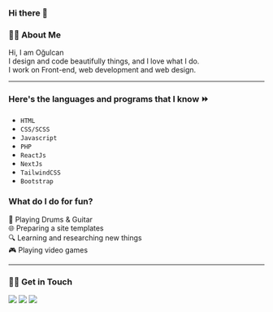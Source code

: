 ### Hi there 👋


### 🧑‍💻 About Me

  Hi, I am Oğulcan <br/>
  I design and code beautifully things, and I love what I do. <br/>
  I work on Front-end, web development and web design.
  
  <hr/>
  
### Here's the languages and programs that I know ⏩ 
- `HTML`
- `CSS/SCSS`
- `Javascript`
- `PHP`
- `ReactJs`
- `NextJs`
- `TailwindCSS`
- `Bootstrap`

### What do I do for fun?
🎵 Playing Drums & Guitar <br/>
🌐 Preparing a site templates <br/>
🔍 Learning and researching new things <br/>
🎮 Playing video games <br/>
<hr>

### 🙋‍♂️ Get in Touch 
<p>
<a href="mailto:cancevdev@gmail.com"><img src="https://img.shields.io/badge/-cancevdev@gmail.com-171717?logo=gmail&logoColor=EA4335"></a>
<a href="https://cevdev.site/"><img src="https://img.shields.io/badge/-cevdev.site-171717"></a>
<a href="https://www.linkedin.com/in/o%C4%9Fulcan-%C3%A7evik-3ba1961b3/"><img src="https://img.shields.io/badge/-Linkedin-171717?logo=linkedin&logoColor=0077B5"></a>
</p>
